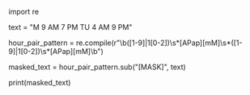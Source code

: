 import re

text = "M 9 AM 7 PM TU 4 AM 9 PM"

hour_pair_pattern = re.compile(r"\b([1-9]|1[0-2])\s*[APap][mM]\s*([1-9]|1[0-2])\s*[APap][mM]\b")

masked_text = hour_pair_pattern.sub("[MASK]", text)

print(masked_text)
